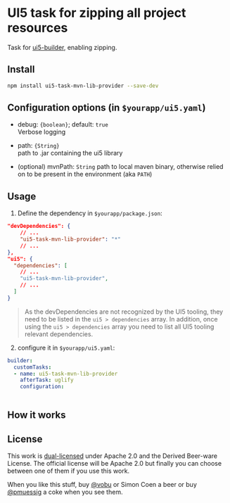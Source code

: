 # UI5 task for zipping all project resources

Task for [ui5-builder](https://github.com/SAP/ui5-builder), enabling zipping.

## Install

```bash
npm install ui5-task-mvn-lib-provider --save-dev
```

## Configuration options (in `$yourapp/ui5.yaml`)

- debug: `{boolean}`; default: `true`  
  Verbose logging

- path: `{String}`  
  path to .jar containing the ui5 library

- (optional) mvnPath: `String`
  path to local maven binary, otherwise relied on to be present in the environment (aka `PATH`)

## Usage

1. Define the dependency in `$yourapp/package.json`:

```json
"devDependencies": {
    // ...
    "ui5-task-mvn-lib-provider": "*"
    // ...
},
"ui5": {
  "dependencies": [
    // ...
    "ui5-task-mvn-lib-provider",
    // ...
  ]
}
```

> As the devDependencies are not recognized by the UI5 tooling, they need to be listed in the `ui5 > dependencies` array. In addition, once using the `ui5 > dependencies` array you need to list all UI5 tooling relevant dependencies.

2. configure it in `$yourapp/ui5.yaml`:

```yaml
builder:
  customTasks:
  - name: ui5-task-mvn-lib-provider
    afterTask: uglify
    configuration:
      
```

## How it works


## License

This work is [dual-licensed](../../LICENSE) under Apache 2.0 and the Derived Beer-ware License. The official license will be Apache 2.0 but finally you can choose between one of them if you use this work.

When you like this stuff, buy [@vobu](https://twitter.com/vobu) or Simon Coen a beer or buy [@pmuessig](https://twitter.com/pmuessig) a coke when you see them.